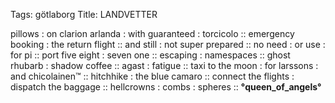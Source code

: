 Tags: götlaborg
Title: LANDVETTER
  
pillows : on clarion arlanda : with guaranteed : torcicolo :: emergency booking : the return flight :: and still : not super prepared :: no need : or use : for pi :: port five eight : seven one :: escaping : namespaces :: ghost rhubarb : shadow coffee :: agast : fatigue :: taxi to the moon : for larssons : and chicolainen™ :: hitchhike : the blue camaro :: connect the flights : dispatch the baggage :: hellcrowns : combs : spheres :: **°queen_of_angels°**
